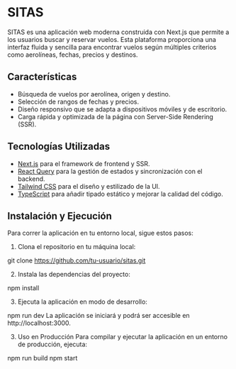 # SITAS

SITAS es una aplicación web moderna construida con Next.js que permite a los usuarios buscar y reservar vuelos. Esta plataforma proporciona una interfaz fluida y sencilla para encontrar vuelos según múltiples criterios como aerolíneas, fechas, precios y destinos.

## Características

- Búsqueda de vuelos por aerolínea, origen y destino.
- Selección de rangos de fechas y precios.
- Diseño responsivo que se adapta a dispositivos móviles y de escritorio.
- Carga rápida y optimizada de la página con Server-Side Rendering (SSR).

## Tecnologías Utilizadas

- [Next.js](https://nextjs.org/) para el framework de frontend y SSR.
- [React Query](https://react-query.tanstack.com/) para la gestión de estados y sincronización con el backend.
- [Tailwind CSS](https://tailwindcss.com/) para el diseño y estilizado de la UI.
- [TypeScript](https://www.typescriptlang.org/) para añadir tipado estático y mejorar la calidad del código.

## Instalación y Ejecución

Para correr la aplicación en tu entorno local, sigue estos pasos:

1. Clona el repositorio en tu máquina local:

git clone https://github.com/tu-usuario/sitas.git

2. Instala las dependencias del proyecto:

npm install

3. Ejecuta la aplicación en modo de desarrollo:

npm run dev
La aplicación se iniciará y podrá ser accesible en http://localhost:3000.

3. Uso en Producción
Para compilar y ejecutar la aplicación en un entorno de producción, ejecuta:

npm run build
npm start
